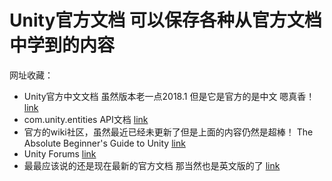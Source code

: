 ﻿# Unity官方文档 可以保存各种从官方文档中学到的内容

网址收藏：
- Unity官方中文文档 虽然版本老一点2018.1 但是它是官方的是中文 嗯真香！[link](https://connect.unity.com/doc/Manual/UnityManual)
- com.unity.entities API文档 [link](https://docs.unity3d.com/Packages/com.unity.entities@0.0/api/index.html)
- 官方的wiki社区，虽然最近已经未更新了但是上面的内容仍然是超棒！ The Absolute Beginner's Guide to Unity [link](http://wiki.unity3d.com/index.php/The_Absolute_Beginner%27s_Guide_to_Unity)
- Unity Forums [link](https://forum.unity.com/)
- 最最应该说的还是现在最新的官方文档 那当然也是英文版的了 [link](https://docs.unity3d.com/Manual/index.html)